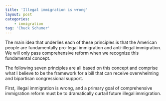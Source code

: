 ```yaml
---
title: 'Illegal immigration is wrong'
layout: post
categories:
    - immigration
tag: 'Chuck Schumer'
---
```


The main idea that underlies each of these principles is that the American people are fundamentally pro-legal immigration and anti-illegal immigration. We will only pass comprehensive reform when we recognize this fundamental concept.

The following seven principles are all based on this concept and comprise what I believe to be the framework for a bill that can receive overwhelming and bipartisan congressional support.

First, illegal immigration is wrong, and a primary goal of comprehensive immigration reform must be to dramatically curtail future illegal immigration.